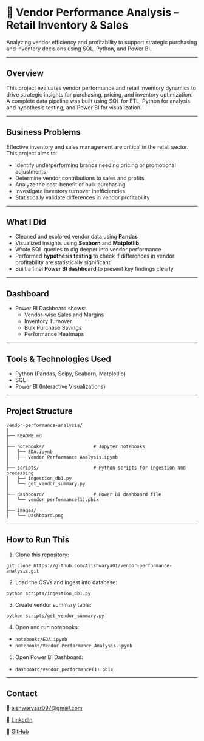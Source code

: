 # 🧾 Vendor Performance Analysis – Retail Inventory & Sales

Analyzing vendor efficiency and profitability to support strategic purchasing and inventory decisions using SQL, Python, and Power BI.

---
## Overview

This project evaluates vendor performance and retail inventory dynamics to drive strategic insights for purchasing, pricing, and inventory optimization. A complete data pipeline was built using SQL for ETL, Python for analysis and hypothesis testing, and Power BI for visualization.

---
## Business Problems

Effective inventory and sales management are critical in the retail sector. This project aims to:
- Identify underperforming brands needing pricing or promotional adjustments
- Determine vendor contributions to sales and profits
- Analyze the cost-benefit of bulk purchasing
- Investigate inventory turnover inefficiencies
- Statistically validate differences in vendor profitability

---
## What I Did

- Cleaned and explored vendor data using **Pandas** 
- Visualized insights using **Seaborn** and **Matplotlib**
- Wrote SQL queries to dig deeper into vendor performance
- Performed **hypothesis testing** to check if differences in vendor profitability are statistically significant
- Built a final **Power BI dashboard** to present key findings clearly

---
## Dashboard

- Power BI Dashboard shows:
  - Vendor-wise Sales and Margins
  - Inventory Turnover
  - Bulk Purchase Savings
  - Performance Heatmaps

---
## Tools & Technologies Used

- Python (Pandas, Scipy, Seaborn, Matplotlib)
- SQL 
- Power BI (Interactive Visualizations)

---
## Project Structure
```
vendor-performance-analysis/
│
├── README.md
│
├── notebooks/                  # Jupyter notebooks
│   ├── EDA.ipynb
│   ├── Vendor Performance Analysis.ipynb
│
├── scripts/                    # Python scripts for ingestion and processing
│   ├── ingestion_db1.py
│   └── get_vendor_summary.py
│
├── dashboard/                  # Power BI dashboard file
│   └── vendor_performance(1).pbix
│
├── images/                  
│   └── Dashboard.png
```

---
## How to Run This

1. Clone this repository:
```
git clone https://github.com/Aiishwarya01/vendor-performance-analysis.git
```

2. Load the CSVs and ingest into database:
```
python scripts/ingestion_db1.py
```

3. Create vendor summary table:
```
python scripts/get_vendor_summary.py
```

4. Open and run notebooks:
  - `notebooks/EDA.ipynb`
  - `notebooks/Vendor Performance Analysis.ipynb`

5. Open Power BI Dashboard:
  - `dashboard/vendor_performance(1).pbix`

---
## Contact

 📧 aishwaryasr097@gmail.com
 
 🔗 [LinkedIn](https://www.linkedin.com/in/aishwarya-sr/)
 
 🔗 [GitHub](https://github.com/Aiishwarya01)
